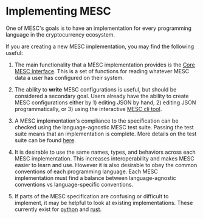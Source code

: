 # Implementing MESC

One of MESC's goals is to have an implementation for every programming language in the cryptocurrency ecosystem.

If you are creating a new MESC implementation, you may find the following useful:

1. The main functionality that a MESC implementation provides is the [Core MESC Interface](https://github.com/paradigmxyz/mesc/blob/main/SPECIFICATION.md#reference-implementation). This is a set of functions for reading whatever MESC data a user has configured on their system.

2. The ability to **write** MESC configurations is useful, but should be considered a secondary goal. Users already have the ability to create MESC configurations either by 1) editing JSON by hand, 2) editing JSON programmatically, or 3) using the interactive [MESC cli tool](https://github.com/paradigmxyz/mesc/tree/main/cli).

3. A MESC implementation's compliance to the specification can be checked using the language-agnostic MESC test suite. Passing the test suite means that an implementation is complete. More details on the test suite can be found [here](https://github.com/paradigmxyz/mesc/tree/main/tests).

4. It is desirable to use the same names, types, and behaviors across each MESC implementation. This increases interoperability and makes MESC easier to learn and use. However it is also desirable to obey the common conventions of each programming language. Each MESC implementation must find a balance between language-agnostic conventions vs language-specific conventions.

5. If parts of the MESC specification are confusing or difficult to implement, it may be helpful to look at existing implementations. These currently exist for [python](https://github.com/paradigmxyz/mesc/tree/main/python) and [rust](https://github.com/paradigmxyz/mesc/tree/main/rust).


